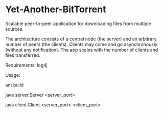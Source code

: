 # Yet-Another-BitTorrent

Scalable peer-to-peer application for downloading files from multiple sources.

The architecture consists of a central node (the server) and an arbitrary number of peers (the clients). Clients may come and go asynchronously (without any notification). The app scales with the number of clients and files transferred.

Requirements:
log4j

Usage:

ant build

java server.Server <server_port>

java client.Client <server_port> <client_port>
